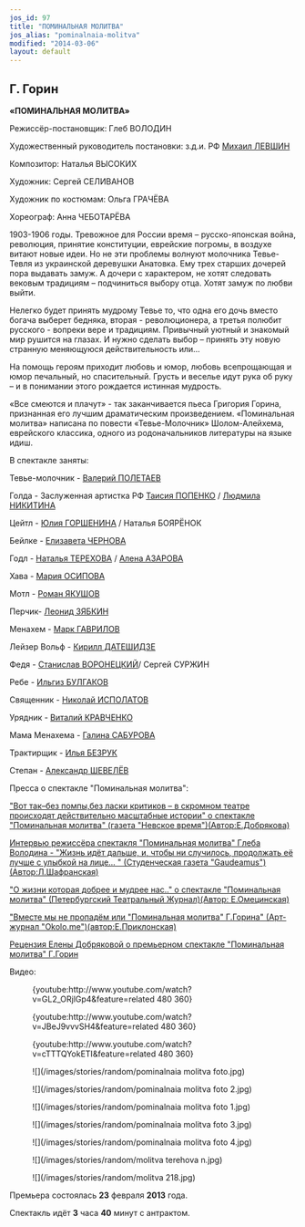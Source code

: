 ```yaml
---
jos_id: 97
title: "ПОМИНАЛЬНАЯ МОЛИТВА"
jos_alias: "pominalnaia-molitva"
modified: "2014-03-06"
layout: default
---
```


## Г. Горин

**«ПОМИНАЛЬНАЯ МОЛИТВА»**

Режиссёр-постановщик: Глеб ВОЛОДИН

Художественный руководитель постановки: з.д.и. РФ [Михаил ЛЕВШИН](153-mihail-levshin.html)

Композитор: Наталья ВЫСОКИХ

Художник: Сергей СЕЛИВАНОВ

Художник по костюмам: Ольга ГРАЧЁВА

Хореограф: Анна ЧЕБОТАРЁВА

1903-1906 годы. Тревожное для России время – русско-японская война, революция, принятие конституции, еврейские погромы, в воздухе витают новые идеи. Но не эти проблемы волнуют молочника Тевье-Тевля из украинской деревушки Анатовка. Ему трех старших дочерей пора выдавать замуж. А дочери с характером, не хотят следовать вековым традициям – подчиниться выбору отца. Хотят замуж по любви выйти.

Нелегко будет принять мудрому Тевье то, что одна его дочь вместо богача выберет бедняка, вторая - революционера, а третья полюбит русского - вопреки вере и традициям. Привычный уютный и знакомый мир рушится на глазах. И нужно сделать выбор – принять эту новую странную меняющуюся действительность или…

На помощь героям приходит любовь и юмор, любовь всепрощающая и юмор печальный, но спасительный. Грусть и веселье идут рука об руку – и в понимании этого рождается истинная мудрость.

«Все смеются и плачут» - так заканчивается пьеса Григория Горина, признанная его лучшим драматическим произведением. «Поминальная молитва» написана по повести «Тевье-Молочник» Шолом-Алейхема, еврейского классика, одного из родоначальников литературы на языке идиш.

В спектакле заняты:

Тевье-молочник - [Валерий ПОЛЕТАЕВ](82-valerii-poletaev.html)

Голда - Заслуженная артистка РФ [Таисия ПОПЕНКО](26-popenko-taisija.html) / [Людмила НИКИТИНА](63-lyda-nikitina.html)

Цейтл - [Юлия ГОРШЕНИНА](49-ylia-gorshenina.html) / Наталья БОЯРЁНОК

Бейлке - [Елизавета ЧЕРНОВА](48-chernovaelizaveta.html)

Годл - [Наталья ТЕРЕХОВА](56-natasha-terehova.html) / [Алена АЗАРОВА](86-alena-azarova.html)

Хава - [Мария ОСИПОВА](301-mariaosipova.html)

Мотл - [Роман ЯКУШОВ](88-roman-yakushov.html)

Перчик- [Леонид ЗЯБКИН](67-leonid-zabkin.html)

Менахем - [Марк ГАВРИЛОВ](112-mark-gavrilov.html)

Лейзер Вольф - [Кирилл ДАТЕШИДЗЕ](281-kirilldateshidze.html)

Федя - [Станислав ВОРОНЕЦКИЙ](51-stas-voronetski.html)/ Сергей СУРЖИН

Ребе - [Ильгиз БУЛГАКОВ](77-ilgiz-bulgakov.html)

Священник - [Николай ИСПОЛАТОВ](54-nikolai-ispolatov.html)

Урядник - [Виталий КРАВЧЕНКО](66-vitalii-kravchenko.html)

Мама Менахема - [Галина САБУРОВА](61-galina-saburova.html)

Трактирщик - [Илья БЕЗРУК](83-bezryk-ilya.html)

Степан - [Александр ШЕВЕЛЁВ](87-aleksandr-shevelov.html)

Пресса о спектакле "Поминальная молитва":

["Вот так–без помпы,без ласки критиков – в скромном театре происходят действительно масштабные истории" о спектакле "Поминальная молитва" (газета "Невское время")(Автор:Е.Добрякова)](265-pressa-premera-pomanalnaya-555.html)

[Интервью режиссёра спектакля "Поминальная молитва" Глеба Володина - "Жизнь идёт дальше, и, чтобы ни случилось, продолжать её лучше с улыбкой на лице… " (Студенческая газета "Gaudeamus")(Автор:Л.Шафранская)](263------q-q.html)

["О жизни которая добрее и мудрее нас.." о спектакле "Поминальная молитва" (Петербургский Театральный Журнал)(Автор: Е.Омецинская)](262-pressa-ptj-pomanalnaya-molitva.html)

["Вместе мы не пропадём или "Поминальная молитва" Г.Горина" (Арт-журнал "Okolo.me")(автор:Е.Приклонская)](258-pressa-premera-pomanalnaya-molitva.html)

[ Рецензия Елены Добряковой о премьерном спектакле "Поминальная молитва" Г.Горин](257-recenzia-na-pominalnaya-molitva.html)

Видео:

<figure>{youtube:http://www.youtube.com/watch?v=GL2_ORjlGp4&feature=related 480 360}</figure>

<figure>{youtube:http://www.youtube.com/watch?v=JBeJ9vvvSH4&feature=related 480 360}</figure>

<figure>{youtube:http://www.youtube.com/watch?v=cTTTQYokETI&feature=related 480 360}</figure>

<figure>
![](/images/stories/random/pominalnaia molitva foto.jpg)
</figure>

<figure>
![](/images/stories/random/pominalnaia molitva foto 2.jpg)
</figure>

<figure>
![](/images/stories/random/pominalnaia molitva foto 1.jpg)
</figure>

<figure>
![](/images/stories/random/pominalnaia molitva foto 3.jpg)
</figure>

<figure>
![](/images/stories/random/pominalnaia molitva foto 4.jpg)
</figure>

<figure>
![](/images/stories/random/molitva terehova n.jpg)
</figure>

<figure>
![](/images/stories/random/molitva 218.jpg)
</figure>

Премьера состоялась **23** февраля **2013** года.

Спектакль идёт **3** часа **40** минут с антрактом.


